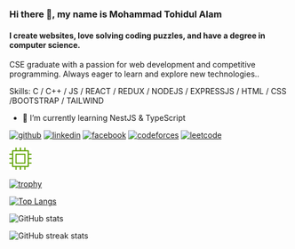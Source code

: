 ### Hi there 👋, my name is Mohammad Tohidul Alam
#### I create websites, love solving coding puzzles, and have a degree in computer science.
CSE graduate with a passion for web development and competitive programming. Always eager to learn and explore new technologies..

Skills: C / C++ / JS / REACT / REDUX / NODEJS / EXPRESSJS / HTML / CSS /BOOTSTRAP / TAILWIND

- 🌱 I’m currently learning NestJS & TypeScript 


[<img src='https://cdn.jsdelivr.net/npm/simple-icons@3.0.1/icons/github.svg' alt='github' height='40'>](https://github.com/Tohidul0)  [<img src='https://cdn.jsdelivr.net/npm/simple-icons@3.0.1/icons/linkedin.svg' alt='linkedin' height='40'>](https://www.linkedin.com/in/mohammad-tohidul-alam-361115265//)  [<img src='https://cdn.jsdelivr.net/npm/simple-icons@3.0.1/icons/facebook.svg' alt='facebook' height='40'>](https://www.facebook.com/profile.php?id=100009415096366)  [<img src='https://cdn.jsdelivr.net/npm/simple-icons@3.0.1/icons/codeforces.svg' alt='codeforces' height='40'>](https://codeforces.com/profile/Akilakil)  [<img src='https://cdn.jsdelivr.net/npm/simple-icons@3.0.1/icons/leetcode.svg' alt='leetcode' height='40'>](https://leetcode.com/Tohidul45/)  

<a href='https://docs.github.com/en/developers'><img src='https://raw.githubusercontent.com/acervenky/animated-github-badges/master/assets/devbadge.gif' width='40' height='40'></a> 

[![trophy](https://github-profile-trophy.vercel.app/?username=Tohidul0)](https://github.com/ryo-ma/github-profile-trophy)

[![Top Langs](https://github-readme-stats.vercel.app/api/top-langs/?username=Tohidul0)](https://github.com/anuraghazra/github-readme-stats)

![GitHub stats](https://github-readme-stats.vercel.app/api?username=Tohidul0&show_icons=true&count_private=true)  

![GitHub streak stats](https://streak-stats.demolab.com/?user=Tohidul0)  

